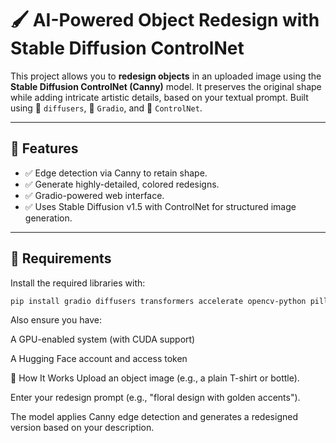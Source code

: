 # 🖌️ AI-Powered Object Redesign with Stable Diffusion ControlNet

This project allows you to **redesign objects** in an uploaded image using the **Stable Diffusion ControlNet (Canny)** model. It preserves the original shape while adding intricate artistic details, based on your textual prompt. Built using 🧠 `diffusers`, 🎨 `Gradio`, and 🤖 `ControlNet`.

---

## 🚀 Features

- ✅ Edge detection via Canny to retain shape.
- ✅ Generate highly-detailed, colored redesigns.
- ✅ Gradio-powered web interface.
- ✅ Uses Stable Diffusion v1.5 with ControlNet for structured image generation.

---

## 🧰 Requirements

Install the required libraries with:

```bash
pip install gradio diffusers transformers accelerate opencv-python pillow
```
Also ensure you have:

A GPU-enabled system (with CUDA support)

A Hugging Face account and access token

🎯 How It Works
Upload an object image (e.g., a plain T-shirt or bottle).

Enter your redesign prompt (e.g., "floral design with golden accents").

The model applies Canny edge detection and generates a redesigned version based on your description.
